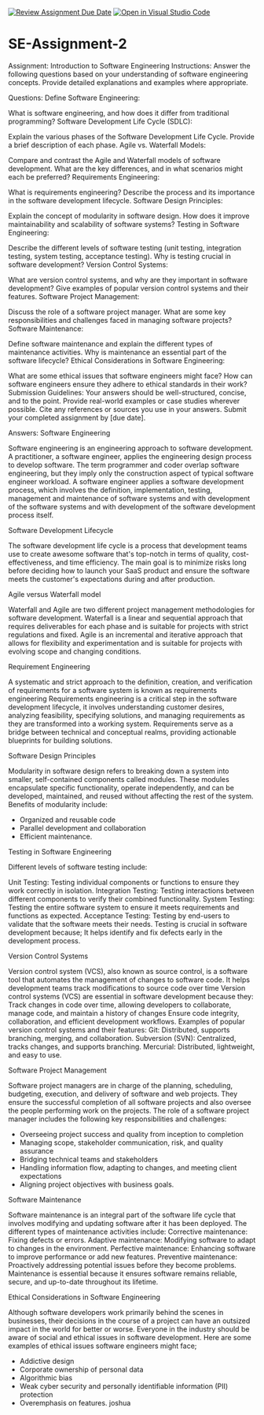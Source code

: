 [![Review Assignment Due Date](https://classroom.github.com/assets/deadline-readme-button-24ddc0f5d75046c5622901739e7c5dd533143b0c8e959d652212380cedb1ea36.svg)](https://classroom.github.com/a/-ucQIGTc)
[![Open in Visual Studio Code](https://classroom.github.com/assets/open-in-vscode-718a45dd9cf7e7f842a935f5ebbe5719a5e09af4491e668f4dbf3b35d5cca122.svg)](https://classroom.github.com/online_ide?assignment_repo_id=15262357&assignment_repo_type=AssignmentRepo)
# SE-Assignment-2
Assignment: Introduction to Software Engineering
Instructions:
Answer the following questions based on your understanding of software engineering concepts. Provide detailed explanations and examples where appropriate.

Questions:
Define Software Engineering:

What is software engineering, and how does it differ from traditional programming?
Software Development Life Cycle (SDLC):

Explain the various phases of the Software Development Life Cycle. Provide a brief description of each phase.
Agile vs. Waterfall Models:

Compare and contrast the Agile and Waterfall models of software development. What are the key differences, and in what scenarios might each be preferred?
Requirements Engineering:

What is requirements engineering? Describe the process and its importance in the software development lifecycle.
Software Design Principles:

Explain the concept of modularity in software design. How does it improve maintainability and scalability of software systems?
Testing in Software Engineering:

Describe the different levels of software testing (unit testing, integration testing, system testing, acceptance testing). Why is testing crucial in software development?
Version Control Systems:

What are version control systems, and why are they important in software development? Give examples of popular version control systems and their features.
Software Project Management:

Discuss the role of a software project manager. What are some key responsibilities and challenges faced in managing software projects?
Software Maintenance:

Define software maintenance and explain the different types of maintenance activities. Why is maintenance an essential part of the software lifecycle?
Ethical Considerations in Software Engineering:

What are some ethical issues that software engineers might face? How can software engineers ensure they adhere to ethical standards in their work?
Submission Guidelines:
Your answers should be well-structured, concise, and to the point.
Provide real-world examples or case studies wherever possible.
Cite any references or sources you use in your answers.
Submit your completed assignment by [due date].


Answers:
Software Engineering

Software engineering is an engineering approach to software development. A practitioner, a software engineer, applies the engineering design process to develop software.
The term programmer and coder overlap software engineering, but they imply only the construction aspect of typical software engineer workload.
A software engineer applies a software development process, which involves the definition, implementation, testing, management and maintenance of software systems and with development of the software systems and with development of the software development process itself.

Software Development Lifecycle

The software development life cycle is a process that development teams use to create awesome software that's top-notch in terms of quality, cost-effectiveness, and time efficiency. The main goal is to minimize risks long before deciding how to launch your SaaS product and ensure the software meets the customer's expectations during and after production.

Agile versus Waterfall model

Waterfall and Agile are two different project management methodologies for software development. Waterfall is a linear and sequential approach that requires deliverables for each phase and is suitable for projects with strict regulations and fixed. Agile is an incremental and iterative approach that allows for flexibility and experimentation and is suitable for projects with evolving scope and changing conditions.

Requirement Engineering

A systematic and strict approach to the definition, creation, and verification of requirements for a software system is known as requirements engineering
Requirements engineering is a critical step in the software development lifecycle, it involves understanding customer desires, analyzing feasibility, specifying solutions, and managing requirements as they are transformed into a working system. Requirements serve as a bridge between technical and conceptual realms, providing actionable blueprints for building solutions.

Software Design Principles

Modularity in software design refers to breaking down a system into smaller, self-contained components called modules. These modules encapsulate specific functionality, operate independently, and can be developed, maintained, and reused without affecting the rest of the system.
Benefits of modularity include:
- Organized and reusable code
- Parallel development and collaboration
- Efficient maintenance.

Testing in Software Engineering

Different levels of software testing include:

Unit Testing: Testing individual components or functions to ensure they work correctly in isolation.
Integration Testing: Testing interactions between different components to verify their combined functionality.
System Testing: Testing the entire software system to ensure it meets requirements and functions as expected.
Acceptance Testing: Testing by end-users to validate that the software meets their needs.
Testing is crucial in software development because;
It helps identify and fix defects early in the development process.

Version Control Systems

Version control system (VCS), also known as source control, is a software tool that automates the management of changes to software code. It helps development teams track modifications to source code over time
Version control systems (VCS) are essential in software development because they:
Track changes in code over time, allowing developers to collaborate, manage code, and maintain a history of changes
Ensure code integrity, collaboration, and efficient development workflows.
Examples of popular version control systems and their features:
Git: Distributed, supports branching, merging, and collaboration.
Subversion (SVN): Centralized, tracks changes, and supports branching.
Mercurial: Distributed, lightweight, and easy to use.

Software Project Management

Software project managers are in charge of the planning, scheduling, budgeting, execution, and delivery of software and web projects. They ensure the successful completion of all software projects and also oversee the people performing work on the projects.
The role of a software project manager includes the following key responsibilities and challenges:
-	Overseeing project success and quality from inception to completion
-	Managing scope, stakeholder communication, risk, and quality assurance
-	Bridging technical teams and stakeholders
-	Handling information flow, adapting to changes, and meeting client expectations
-	Aligning project objectives with business goals.

Software Maintenance

Software maintenance is an integral part of the software life cycle that involves modifying and updating software after it has been deployed.
The different types of maintenance activities include:
Corrective maintenance: Fixing defects or errors.
Adaptive maintenance: Modifying software to adapt to changes in the environment.
Perfective maintenance: Enhancing software to improve performance or add new features.
Preventive maintenance: Proactively addressing potential issues before they become problems. Maintenance is essential because it ensures software remains reliable, secure, and up-to-date throughout its lifetime.

Ethical Considerations in Software Engineering

Although software developers work primarily behind the scenes in businesses, their decisions in the course of a project can have an outsized impact in the world for better or worse. Everyone in the industry should be aware of social and ethical issues in software development.
Here are some examples of ethical issues software engineers might face;
-	Addictive design
-	Corporate ownership of personal data
-	Algorithmic bias
-	Weak cyber security and personally identifiable information (PII) protection
-	Overemphasis on features.
joshua